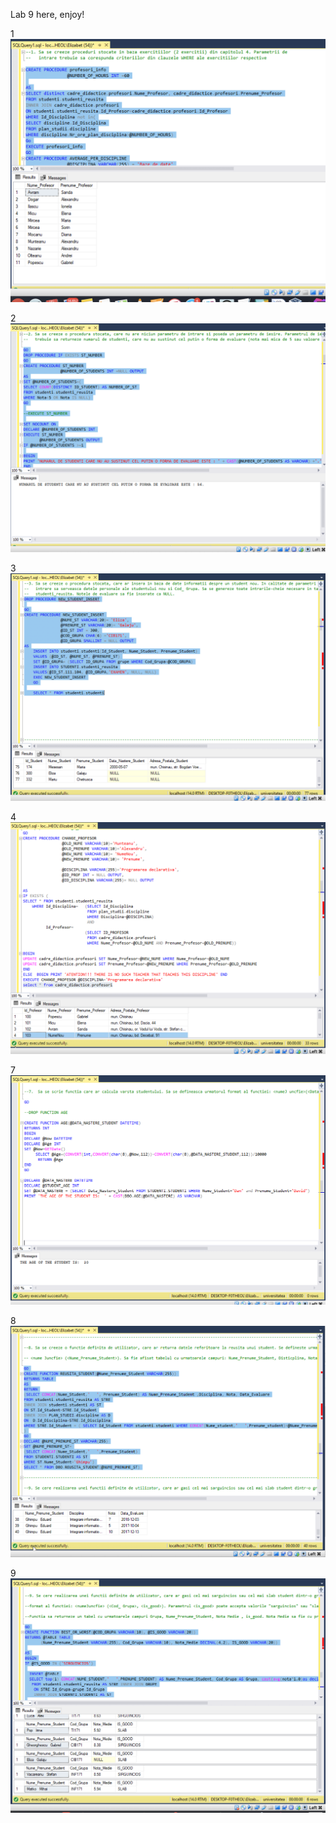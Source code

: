 Lab 9 here, enjoy!

1
![Image of Yaktocat](https://github.com/ElizabetG/DB/blob/master/Lab9/screens/9-1.png)

2
![Image of Yaktocat](https://github.com/ElizabetG/DB/blob/master/Lab9/screens/9-2.png)

3
![Image of Yaktocat](https://github.com/ElizabetG/DB/blob/master/Lab9/screens/9-3.png)

4
![Image of Yaktocat](https://github.com/ElizabetG/DB/blob/master/Lab9/screens/9-4.png)

7
![Image of Yaktocat](https://github.com/ElizabetG/DB/blob/master/Lab9/screens/9-7.png)

8
![Image of Yaktocat](https://github.com/ElizabetG/DB/blob/master/Lab9/screens/9-8.png)

9
![Image of Yaktocat](https://github.com/ElizabetG/DB/blob/master/Lab9/screens/9-9.png)
